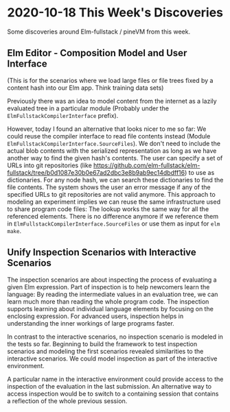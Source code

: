# 2020-10-18 This Week's Discoveries

Some discoveries around Elm-fullstack / pineVM from this week.

## Elm Editor - Composition Model and User Interface

(This is for the scenarios where we load large files or file trees fixed by a content hash into our Elm app. Think training data sets)

Previously there was an idea to model content from the internet as a lazily evaluated tree in a particular module (Probably under the `ElmFullstackCompilerInterface` prefix).

However, today I found an alternative that looks nicer to me so far: We could reuse the compiler interface to read file contents instead (Module `ElmFullstackCompilerInterface.SourceFiles`). We don't need to include the actual blob contents with the serialized representation as long as we have another way to find the given hash's contents. The user can specify a set of URLs into git repositories (like https://github.com/elm-fullstack/elm-fullstack/tree/b0d1087e30b0e67ad2dbc3e8b9ab9ec14dbdff16) to use as dictionaries. For any node hash, we can search these dictionaries to find the file contents.
The system shows the user an error message if any of the specified URLs to git repositories are not valid anymore.
This approach to modeling an experiment implies we can reuse the same infrastructure used to share program code files: The lookup works the same way for all the referenced elements. There is no difference anymore if we reference them in `ElmFullstackCompilerInterface.SourceFiles` or use them as input for `elm make`.

## Unify Inspection Scenarios with Interactive Scenarios

The inspection scenarios are about inspecting the process of evaluating a given Elm expression. Part of inspection is to help newcomers learn the language: By reading the intermediate values in an evaluation tree, we can learn much more than reading the whole program code. The inspection supports learning about individual language elements by focusing on the enclosing expression. For advanced users, inspection helps in understanding the inner workings of large programs faster.

In contrast to the interactive scenarios, no inspection scenario is modeled in the tests so far. Beginning to build the framework to test inspection scenarios and modeling the first scenarios revealed similarities to the interactive scenarios. We could model inspection as part of the interactive environment.

A particular name in the interactive environment could provide access to the inspection of the evaluation in the last submission. An alternative way to access inspection would be to switch to a containing session that contains a reflection of the whole previous session.
